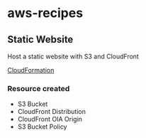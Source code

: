 # aws-recipes

## Static Website

Host a static website with S3 and CloudFront

[CloudFormation](static-website.json)

### Resource created
* S3 Bucket
* CloudFront Distribution
* CloudFront OIA Origin
* S3 Bucket Policy
